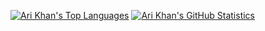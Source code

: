 [![Ari Khan's Top Languages](https://github-readme-stats.vercel.app/api/top-langs/?username=Proking4444&size_weight=0.10&count_weight=0.90&langs_count=24&layout=compact)](https://github.com/Proking4444)
[![Ari Khan's GitHub Statistics](https://github-readme-stats.vercel.app/api?username=Proking4444)](https://github.com/Proking4444)

